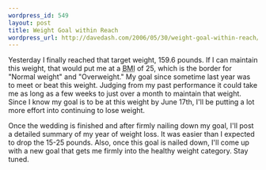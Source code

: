 ```yaml
--- 
wordpress_id: 549
layout: post
title: Weight Goal within Reach
wordpress_url: http://davedash.com/2006/05/30/weight-goal-within-reach/
---
```

Yesterday I finally reached that target weight, 159.6 pounds.  If I can maintain this weight, that would put me at a <acronym title="Body Mass Index">BMI</acronym> of 25, which is the border for "Normal weight" and "Overweight."  My goal since sometime last year was to meet or beat this weight.  Judging from my past performance it could take me as long as a few weeks to just over a month to maintain that weight.  Since I know my goal is to be at this weight by June 17th, I'll be putting a lot more effort into continuing to lose weight.

Once the wedding is finished and after firmly nailing down my goal, I'll post a detailed summary of my year of weight loss.  It was easier than I expected to drop the 15-25 pounds.  Also, once this goal is nailed down, I'll come up with a new goal that gets me firmly into the healthy weight category.  Stay tuned.
